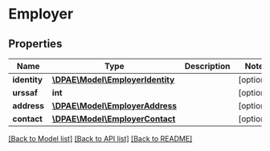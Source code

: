 # Employer

## Properties
Name | Type | Description | Notes
------------ | ------------- | ------------- | -------------
**identity** | [**\DPAE\Model\EmployerIdentity**](EmployerIdentity.md) |  | [optional] 
**urssaf** | **int** |  | [optional] 
**address** | [**\DPAE\Model\EmployerAddress**](EmployerAddress.md) |  | [optional] 
**contact** | [**\DPAE\Model\EmployerContact**](EmployerContact.md) |  | [optional] 

[[Back to Model list]](../../README.md#documentation-for-models) [[Back to API list]](../../README.md#documentation-for-api-endpoints) [[Back to README]](../../README.md)

